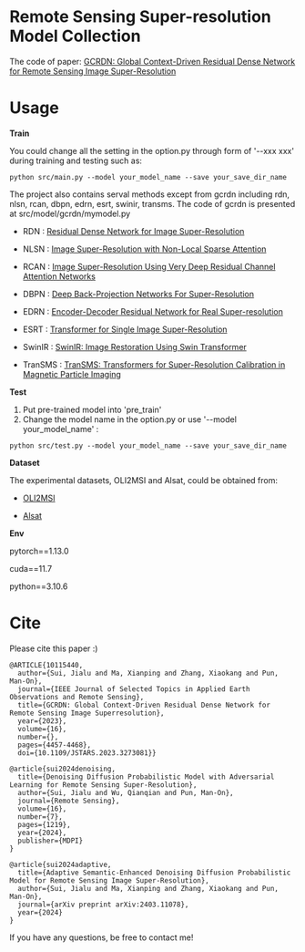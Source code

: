 # Remote Sensing Super-resolution Model Collection

The code of paper: [GCRDN: Global Context-Driven Residual Dense Network for Remote Sensing Image Super-Resolution](https://ieeexplore.ieee.org/abstract/document/10115440)

# Usage

**Train**

You could change all the setting in the option.py through form of '--xxx xxx' during training and testing such as:

```python src/main.py --model your_model_name --save your_save_dir_name```

The project also contains serval methods except from gcrdn including rdn, nlsn, rcan, dbpn, edrn, esrt, swinir, transms. The code of gcrdn is presented at src/model/gcrdn/mymodel.py

* RDN : [Residual Dense Network for Image Super-Resolution](https://openaccess.thecvf.com/content_cvpr_2018/papers/Zhang_Residual_Dense_Network_CVPR_2018_paper.pdf)

* NLSN : [Image Super-Resolution with Non-Local Sparse Attention](http://openaccess.thecvf.com/content/CVPR2021/papers/Mei_Image_Super-Resolution_With_Non-Local_Sparse_Attention_CVPR_2021_paper.pdf)

* RCAN : [Image Super-Resolution Using Very Deep Residual Channel Attention Networks](https://openaccess.thecvf.com/content_ECCV_2018/papers/Yulun_Zhang_Image_Super-Resolution_Using_ECCV_2018_paper.pdf)

* DBPN : [Deep Back-Projection Networks For Super-Resolution](https://openaccess.thecvf.com/content_cvpr_2018/papers/Haris_Deep_Back-Projection_Networks_CVPR_2018_paper.pdf)

* EDRN : [Encoder-Decoder Residual Network for Real Super-resolution](https://openaccess.thecvf.com/content_CVPRW_2019/papers/NTIRE/Cheng_Encoder-Decoder_Residual_Network_for_Real_Super-Resolution_CVPRW_2019_paper.pdf)

* ESRT : [Transformer for Single Image Super-Resolution](https://openaccess.thecvf.com/content/CVPR2022W/NTIRE/papers/Lu_Transformer_for_Single_Image_Super-Resolution_CVPRW_2022_paper.pdf)

* SwinIR : [SwinIR: Image Restoration Using Swin Transformer](https://openaccess.thecvf.com/content/ICCV2021W/AIM/papers/Liang_SwinIR_Image_Restoration_Using_Swin_Transformer_ICCVW_2021_paper.pdf)

* TranSMS : [TranSMS: Transformers for Super-Resolution Calibration in Magnetic Particle Imaging](https://arxiv.org/pdf/2111.02163.pdf)

**Test**

1. Put pre-trained model into 'pre_train'
2. Change the model name in the option.py or use '--model your_model_name' :

```python src/test.py --model your_model_name --save your_save_dir_name```

**Dataset**

The experimental datasets, OLI2MSI and Alsat, could be obtained from:

* [OLI2MSI](https://github.com/wjwjww/OLI2MSI)

* [Alsat](https://github.com/achrafdjerida/Alsat-2B)

**Env**

pytorch==1.13.0

cuda==11.7

python==3.10.6

# Cite

Please cite this paper :)
```
@ARTICLE{10115440,
  author={Sui, Jialu and Ma, Xianping and Zhang, Xiaokang and Pun, Man-On},
  journal={IEEE Journal of Selected Topics in Applied Earth Observations and Remote Sensing}, 
  title={GCRDN: Global Context-Driven Residual Dense Network for Remote Sensing Image Superresolution}, 
  year={2023},
  volume={16},
  number={},
  pages={4457-4468},
  doi={10.1109/JSTARS.2023.3273081}}

@article{sui2024denoising,
  title={Denoising Diffusion Probabilistic Model with Adversarial Learning for Remote Sensing Super-Resolution},
  author={Sui, Jialu and Wu, Qianqian and Pun, Man-On},
  journal={Remote Sensing},
  volume={16},
  number={7},
  pages={1219},
  year={2024},
  publisher={MDPI}
}

@article{sui2024adaptive,
  title={Adaptive Semantic-Enhanced Denoising Diffusion Probabilistic Model for Remote Sensing Image Super-Resolution},
  author={Sui, Jialu and Ma, Xianping and Zhang, Xiaokang and Pun, Man-On},
  journal={arXiv preprint arXiv:2403.11078},
  year={2024}
}
```
If you have any questions, be free to contact me!
